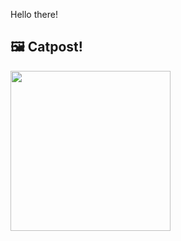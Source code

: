 Hello there!



## 🖼️ Catpost!

<sub>
    <img src="https://cdn2.thecatapi.com/images/PiamF24o5.jpg" height="256">
</sub>

